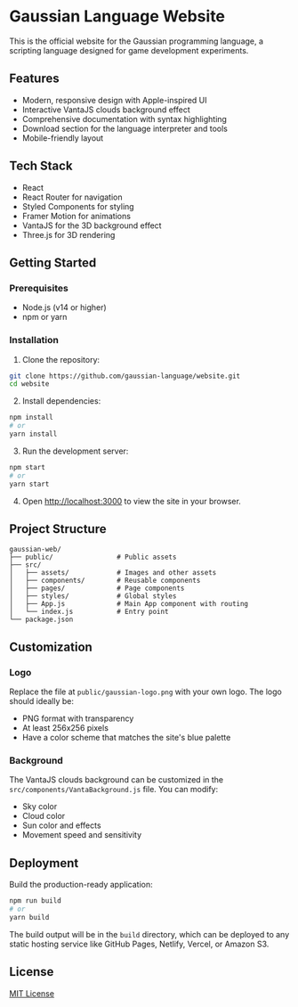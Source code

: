 # Gaussian Language Website

This is the official website for the Gaussian programming language, a scripting language designed for game development experiments.

## Features

- Modern, responsive design with Apple-inspired UI
- Interactive VantaJS clouds background effect
- Comprehensive documentation with syntax highlighting
- Download section for the language interpreter and tools
- Mobile-friendly layout

## Tech Stack

- React
- React Router for navigation
- Styled Components for styling
- Framer Motion for animations
- VantaJS for the 3D background effect
- Three.js for 3D rendering

## Getting Started

### Prerequisites

- Node.js (v14 or higher)
- npm or yarn

### Installation

1. Clone the repository:
```bash
git clone https://github.com/gaussian-language/website.git
cd website
```

2. Install dependencies:
```bash
npm install
# or
yarn install
```

3. Run the development server:
```bash
npm start
# or
yarn start
```

4. Open [http://localhost:3000](http://localhost:3000) to view the site in your browser.

## Project Structure

```
gaussian-web/
├── public/                # Public assets
├── src/
│   ├── assets/            # Images and other assets
│   ├── components/        # Reusable components
│   ├── pages/             # Page components
│   ├── styles/            # Global styles
│   ├── App.js             # Main App component with routing
│   └── index.js           # Entry point
└── package.json
```

## Customization

### Logo

Replace the file at `public/gaussian-logo.png` with your own logo. The logo should ideally be:
- PNG format with transparency
- At least 256x256 pixels
- Have a color scheme that matches the site's blue palette

### Background

The VantaJS clouds background can be customized in the `src/components/VantaBackground.js` file. You can modify:
- Sky color
- Cloud color
- Sun color and effects
- Movement speed and sensitivity

## Deployment

Build the production-ready application:

```bash
npm run build
# or
yarn build
```

The build output will be in the `build` directory, which can be deployed to any static hosting service like GitHub Pages, Netlify, Vercel, or Amazon S3.

## License

[MIT License](LICENSE)
